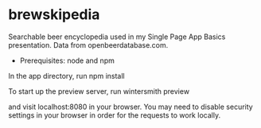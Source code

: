 brewskipedia
============

Searchable beer encyclopedia used in my Single Page App Basics presentation. Data from openbeerdatabase.com.

* Prerequisites: node and npm

In the app directory, run
  npm install

To start up the preview server, run
  wintersmith preview

and visit localhost:8080 in your browser. You may need to disable security settings in your browser in order for the requests to work locally.
